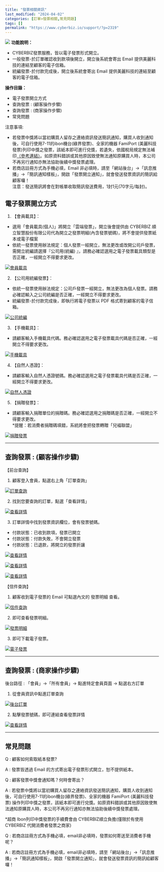 ```yaml
---
title: "發票相關資訊"
last_modified: "2024-04-02"
categories: [訂單>發票相關,常見問題]
tags: []
permalink: "https://www.cyberbiz.io/support/?p=2319"
---
```


![](https://www.cyberbiz.io/support/wp-content/uploads/企業版.png) **功能說明：**  

* CYBERBIZ發票服務，皆以電子發票形式開立。
* 一般發票-於訂單確認收到款項後開立，開立後系統會寄出 Email 提供美麗科技的連結至顧客的電子信箱。
* 統編發票-於付款完成後，開立後系統會寄出 Email 提供美麗科技的連結至顧客的電子信箱。

**操作目錄：**

* 電子發票開立方式
* 查詢發票 : (顧客操作步驟)
* 查詢發票 : (商家操作步驟)
* 常見問題

注意事項:  

* 若發票中獎將以當初購買人留存之連絡資訊發送簡訊通知，購買人收到通知後，可自行使用7-11的ibon機台(綠界發票)、全家的機器 FamiPort (美麗科技發票)列印中獎之發票，該紙本即可進行兌獎，若遺失，依國稅局規定無法補印[（參考連結）](https://www.etax.nat.gov.tw/etwmain/tax-info/innotative-tax-e-reference/startup/invoice/r5wmN0W)。如原資料錯誤或其他原因致使無法通知原購買人時，本公司不再另行通知亦無法協助後續中獎發票處理。 
* 若商店註冊方式為手機必填，Email 非必填時，請至「網站後台」→「訊息推播」→「簡訊通知樣板」，開啟「發票開立通知」，就會發送發票資訊的簡訊給顧客囉！  
注意：發送簡訊將會在對帳單收取簡訊發送費用，1封1元(70字元/每封)。



## 電子發票開立方式

1. 【會員載具】：   

* 選用「會員載具(個人)」將開立「雲端發票」，開立後會提供由 CYBERBIZ 順立智慧股份有限公司代為開立之發票明細(內含發票號碼)，將不會提供發票紙本或電子檔案
* 依統一發票使用辦法規定：個人發票一經開立，無法更改或改開公司戶發票，需開立統編請選擇『公司用(統編) 』，請務必確認選用之電子發票載具類型是否正確，一經開立不得要求更改。 

[![會員載具](https://www.cyberbiz.io/support/wp-content/uploads/發票相關資訊01.png)](https://www.cyberbiz.io/support/wp-content/uploads/發票相關資訊01.png)



2. 【公司用統編發票】：   

* 依統一發票使用辦法規定：公司戶發票一經開立，無法更改為個人發票。請務必確認輸入之公司統編是否正確，一經開立不得要求更改。 
* 統編發票-於付款完成後，即執行將電子發票以 PDF 格式寄到顧客的電子信箱。 


[![公司統編](https://www.cyberbiz.io/support/wp-content/uploads/發票相關資訊02.png)](https://www.cyberbiz.io/support/wp-content/uploads/發票相關資訊02.png)



3. 【手機載具】：   

* 請顧客輸入手機載具代碼。務必確認選用之電子發票載具代碼是否正確，一經開立不得要求更改。 


[![手機載具](https://www.cyberbiz.io/support/wp-content/uploads/發票相關資訊03.png)](https://www.cyberbiz.io/support/wp-content/uploads/發票相關資訊03.png)



4. 【自然人憑證】：   

* 請顧客輸入自然人憑證號碼。務必確認選用之電子發票載具代碼是否正確，一經開立不得要求更改。 


[![自然人憑證](https://www.cyberbiz.io/support/wp-content/uploads/發票相關資訊05.png)](https://www.cyberbiz.io/support/wp-content/uploads/發票相關資訊05.png)



5. 【捐贈發票】：   

* 請顧客輸入捐贈單位的捐贈碼。務必確認選用之捐贈碼是否正確，一經開立不得要求更改。  
*提醒：若消費者捐贈碼填錯，系統將會把發票轉贈「兒褔聯盟」 


[![捐贈發票](https://www.cyberbiz.io/support/wp-content/uploads/發票相關資訊06.png)](https://www.cyberbiz.io/support/wp-content/uploads/發票相關資訊06.png)



* * *

## 查詢發票 : (顧客操作步驟)


【前台查詢】  


1. 顧客登入會員，點選右上角「訂單查詢」  

[![訂單查詢](https://www.cyberbiz.io/support/wp-content/uploads/發票相關資訊07.png)
](https://www.cyberbiz.io/support/wp-content/uploads/發票相關資訊07.png)



2. 找到您要查詢的訂單，點選「查看詳情」  

[![查看詳情](https://www.cyberbiz.io/support/wp-content/uploads/發票相關資訊08.png)
](https://www.cyberbiz.io/support/wp-content/uploads/發票相關資訊08.png)



3. 訂單詳情中找到發票資訊欄位，會有發票號碼。 
* 付款狀態：已收到款項，發票已開立
* 付款狀態：付款失敗，不會開立發票
* 付款狀態：已退款，將開立的發票折讓

[![查看詳情](https://www.cyberbiz.io/support/wp-content/uploads/發票相關資訊09.png)
](https://www.cyberbiz.io/support/wp-content/uploads/發票相關資訊09.png)

[![查看詳情](https://www.cyberbiz.io/support/wp-content/uploads/發票相關資訊10.png)
](https://www.cyberbiz.io/support/wp-content/uploads/發票相關資訊10.png)

[![查看詳情](https://www.cyberbiz.io/support/wp-content/uploads/發票相關資訊11.png)
](https://www.cyberbiz.io/support/wp-content/uploads/發票相關資訊11.png)



【信件查詢】  


1. 顧客收到電子發票的 Email 可點選內文的 發票明細 查看。  

[![信件查詢](https://www.cyberbiz.io/support/wp-content/uploads/發票相關資訊12.png)
](https://www.cyberbiz.io/support/wp-content/uploads/發票相關資訊12.png)



2. 即可查看發票明細。  

[![發票明細](https://www.cyberbiz.io/support/wp-content/uploads/發票相關資訊13.png)
](https://www.cyberbiz.io/support/wp-content/uploads/發票相關資訊13.png)



3. 即可下載電子發票。  

[![電子發票](https://www.cyberbiz.io/support/wp-content/uploads/發票相關資訊14.png)
](https://www.cyberbiz.io/support/wp-content/uploads/發票相關資訊14.png)



* * *

## 查詢發票 : (商家操作步驟)


後台路徑 : 「會員」→「所有會員」→ 點進特定會員頁面 → 點選右方訂單  


1. 從會員資訊中點進訂單查詢  

[![後台訂單](https://www.cyberbiz.io/support/wp-content/uploads/發票相關資訊15.png)
](https://www.cyberbiz.io/support/wp-content/uploads/發票相關資訊15.png)



2. 點擊發票號碼，即可連結查看發票詳情  

[![查看詳情](https://www.cyberbiz.io/support/wp-content/uploads/發票相關資訊16.png)
](https://www.cyberbiz.io/support/wp-content/uploads/發票相關資訊16.png)



* * *

## 常見問題



Q : 顧客如何索取紙本發票?

A : 發票皆透過 Email 的方式寄出電子發票形式開立，恕不提供紙本。



Q : 顧客發票中獎會通知嗎？何時會寄出？

A : 若發票中獎將以當初購買人留存之連絡資訊發送簡訊通知，購買人收到通知後，可自行使用7-11的ibon機台(綠界發票)、全家的機器 FamiPort
(美麗科技發票) 操作列印中獎之發票，該紙本即可進行兌獎。如原資料錯誤或其他原因致使無法通知原購買人時，本公司不再另行通知亦無法協助後續中獎發票處理。  

*超商 Ibon列印中獎發票的手續費會由 CYBERBIZ順立負擔(僅限於有使用 CYBERBIZ 代開消費者發票之商家)



Q : 若商店註冊方式為手機必填，email非必填時，發票如何寄送至消費者手機呢？

A :
若商店註冊方式為手機必填，email非必填時，請至「網站後台」→「訊息推播」→「簡訊通知樣板」，開啟「發票開立通知」，就會發送發票資訊的簡訊給顧客囉！



